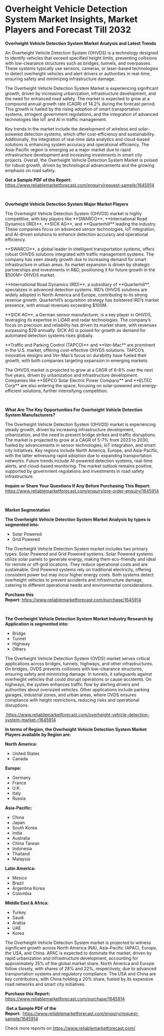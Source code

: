 <p><h1>Overheight Vehicle Detection System Market Insights, Market Players and Forecast Till 2032</h1></p><p><strong>Overheight Vehicle Detection System Market Analysis and Latest Trends</strong></p>
<p><p>An Overheight Vehicle Detection System (OHVDS) is a technology designed to identify vehicles that exceed specified height limits, preventing collisions with low-clearance structures such as bridges, tunnels, and overpasses. These systems typically use sensors, cameras, or laser-based technologies to detect overheight vehicles and alert drivers or authorities in real-time, ensuring safety and minimizing infrastructure damage.</p><p>The Overheight Vehicle Detection System Market is experiencing significant growth, driven by increasing urbanization, infrastructure development, and the need for enhanced road safety. The market is expected to grow at a compound annual growth rate (CAGR) of 14.2% during the forecast period. This growth is fueled by the rising adoption of smart transportation systems, stringent government regulations, and the integration of advanced technologies like IoT and AI in traffic management.</p><p>Key trends in the market include the development of wireless and solar-powered detection systems, which offer cost-efficiency and sustainability. Additionally, the integration of real-time data analytics and cloud-based solutions is enhancing system accuracy and operational efficiency. The Asia-Pacific region is emerging as a major market due to rapid infrastructure development and increasing investments in smart city projects. Overall, the Overheight Vehicle Detection System Market is poised for robust growth, driven by technological advancements and the growing emphasis on road safety.</p></p>
<p><strong>Get a Sample PDF of the Report:&nbsp;</strong> <a href="https://www.reliablemarketforecast.com/enquiry/request-sample/1645914?utm_campaign=1169&utm_medium=2&utm_source=Github&utm_content=ia&utm_term=22012025&utm_id=overheight-vehicle-detection-system">https://www.reliablemarketforecast.com/enquiry/request-sample/1645914</a></p>
<p>&nbsp;</p>
<p><strong>Overheight Vehicle Detection System Major Market Players</strong></p>
<p><p>The Overheight Vehicle Detection System (OHVDS) market is highly competitive, with key players like **SWARCO**, **International Road Dynamics (IRD)**, **SICK AG**, and **Quarterhill** leading the industry. These companies focus on advanced sensor technologies, IoT integration, and AI-driven solutions to enhance detection accuracy and operational efficiency.</p><p>**SWARCO**, a global leader in intelligent transportation systems, offers robust OHVDS solutions integrated with traffic management systems. The company has seen steady growth due to increasing demand for smart infrastructure in urban areas. Its market expansion is driven by strategic partnerships and investments in R&D, positioning it for future growth in the $500M+ OHVDS market.</p><p>**International Road Dynamics (IRD)**, a subsidiary of **Quarterhill**, specializes in advanced detection systems. IRD’s OHVDS solutions are widely adopted in North America and Europe, contributing to its strong revenue growth. Quarterhill’s acquisition strategy has bolstered IRD’s market presence, with annual revenues exceeding $100M.</p><p>**SICK AG**, a German sensor manufacturer, is a key player in OHVDS, leveraging its expertise in LiDAR and radar technologies. The company’s focus on precision and reliability has driven its market share, with revenues surpassing $2B annually. SICK AG is poised for growth as demand for automated detection systems rises globally.</p><p>**Traffic and Parking Control (TAPCO)** and **Ver-Mac** are prominent in the U.S. market, offering cost-effective OHVDS solutions. TAPCO’s innovative designs and Ver-Mac’s focus on durability have fueled their growth, with both companies targeting expansion in emerging markets.</p><p>The OHVDS market is projected to grow at a CAGR of 6-8% over the next five years, driven by urbanization and infrastructure development. Companies like **SEPCO Solar Electric Power Company** and **ELTEC Corp** are also entering the space, focusing on solar-powered and energy-efficient solutions, further intensifying competition.</p></p>
<p>&nbsp;</p>
<p><strong>What Are The Key Opportunities For Overheight Vehicle Detection System Manufacturers?</strong></p>
<p><p>The Overheight Vehicle Detection System (OHVDS) market is experiencing steady growth, driven by increasing infrastructure development, urbanization, and the need to prevent bridge strikes and traffic disruptions. The market is projected to grow at a CAGR of 5-7% from 2023 to 2030, fueled by advancements in sensor technologies, IoT integration, and smart city initiatives. Key regions include North America, Europe, and Asia-Pacific, with the latter witnessing rapid adoption due to expanding transportation networks. Future trends include AI-powered detection systems, real-time alerts, and cloud-based monitoring. The market outlook remains positive, supported by government regulations and investments in road safety infrastructure.</p></p>
<p><strong>Inquire or Share Your Questions If Any Before Purchasing This Report:</strong> <a href="https://www.reliablemarketforecast.com/enquiry/pre-order-enquiry/1645914?utm_campaign=1169&utm_medium=2&utm_source=Github&utm_content=ia&utm_term=22012025&utm_id=overheight-vehicle-detection-system">https://www.reliablemarketforecast.com/enquiry/pre-order-enquiry/1645914</a></p>
<p>&nbsp;</p>
<p><strong>Market Segmentation</strong></p>
<p><strong>The Overheight Vehicle Detection System Market Analysis by types is segmented into:</strong></p>
<p><ul><li>Solar Powered</li><li>Grid Powered</li></ul></p>
<p><p>The Overheight Vehicle Detection System market includes two primary types: Solar Powered and Grid Powered systems. Solar Powered systems utilize solar panels to generate energy, making them eco-friendly and ideal for remote or off-grid locations. They reduce operational costs and are sustainable. Grid Powered systems rely on traditional electricity, offering consistent power but may incur higher energy costs. Both systems detect overheight vehicles to prevent accidents and infrastructure damage, catering to different operational needs and environmental considerations.</p></p>
<p><strong>Purchase this Report:&nbsp;</strong><a href="https://www.reliablemarketforecast.com/purchase/1645914?utm_campaign=1169&utm_medium=2&utm_source=Github&utm_content=ia&utm_term=22012025&utm_id=overheight-vehicle-detection-system">https://www.reliablemarketforecast.com/purchase/1645914</a></p>
<p>&nbsp;</p>
<p><strong>The Overheight Vehicle Detection System Market Industry Research by Application is segmented into:</strong></p>
<p><ul><li>Bridge</li><li>Tunnel</li><li>Highway</li><li>Others</li></ul></p>
<p><p>The Overheight Vehicle Detection System (OVDS) market serves critical applications across bridges, tunnels, highways, and other infrastructures. On bridges, OVDS prevents collisions with low-clearance structures, ensuring safety and minimizing damage. In tunnels, it safeguards against overheight vehicles that could disrupt operations or cause accidents. On highways, the system enhances traffic flow by alerting drivers and authorities about oversized vehicles. Other applications include parking garages, industrial zones, and urban areas, where OVDS ensures compliance with height restrictions, reducing risks and operational disruptions.</p></p>
<p><a href="https://www.reliablemarketforecast.com/overheight-vehicle-detection-system-market-r1645914?utm_campaign=1169&utm_medium=2&utm_source=Github&utm_content=ia&utm_term=22012025&utm_id=overheight-vehicle-detection-system">&nbsp;https://www.reliablemarketforecast.com/overheight-vehicle-detection-system-market-r1645914</a></p>
<p><strong>In terms of Region, the Overheight Vehicle Detection System Market Players available by Region are:</strong></p>
<p>
    <p> <strong> North America: </strong>
        <ul>
            <li>United States</li>
            <li>Canada</li>
        </ul>
        </p> 
    <p> <strong> Europe: </strong>
        <ul>
            <li>Germany</li>
            <li>France</li>
            <li>U.K.</li>
            <li>Italy</li>
            <li>Russia</li>
        </ul>
        </p> 
    <p> <strong> Asia-Pacific: </strong>
        <ul>
            <li>China</li>
            <li>Japan</li>
            <li>South Korea</li>
            <li>India</li>
            <li>Australia</li>
            <li>China Taiwan</li>
            <li>Indonesia</li>
            <li>Thailand</li>
            <li>Malaysia</li>
        </ul>
        </p> 
    <p> <strong> Latin America: </strong>
        <ul>
            <li>Mexico</li>
            <li>Brazil</li>
            <li>Argentina Korea</li>
            <li>Colombia</li>
        </ul>
        </p> 
    <p> <strong> Middle East & Africa: </strong>
        <ul>
            <li>Turkey</li>
            <li>Saudi</li>
            <li>Arabia</li>
            <li>UAE</li>
            <li>Korea</li>
        </ul>
    </p>
    </p>
<p><p>The Overheight Vehicle Detection System market is projected to witness significant growth across North America (NA), Asia-Pacific (APAC), Europe, the USA, and China. APAC is expected to dominate the market, driven by rapid urbanization and infrastructure development, accounting for approximately 35% of the global market share. North America and Europe follow closely, with shares of 28% and 22%, respectively, due to advanced transportation systems and regulatory compliance. The USA and China are key contributors, with China holding a 20% share, fueled by its expansive road networks and smart city initiatives.</p></p>
<p><strong>Purchase this Report: </strong><a href="https://www.reliablemarketforecast.com/purchase/1645914?utm_campaign=1169&utm_medium=2&utm_source=Github&utm_content=ia&utm_term=22012025&utm_id=overheight-vehicle-detection-system">https://www.reliablemarketforecast.com/purchase/1645914</a></p>
<p>&nbsp;<strong>Get a Sample PDF of the Report:&nbsp;&nbsp;</strong><a href="https://www.reliablemarketforecast.com/enquiry/request-sample/1645914?utm_campaign=1169&utm_medium=2&utm_source=Github&utm_content=ia&utm_term=22012025&utm_id=overheight-vehicle-detection-system">https://www.reliablemarketforecast.com/enquiry/request-sample/1645914</a></p>
<p><strong></strong></p>
<p>Check more reports on <a href="https://www.reliablemarketforecast.com/?utm_campaign=1169&utm_medium=2&utm_source=Github&utm_content=ia&utm_term=22012025&utm_id=overheight-vehicle-detection-system">https://www.reliablemarketforecast.com/</a></p>